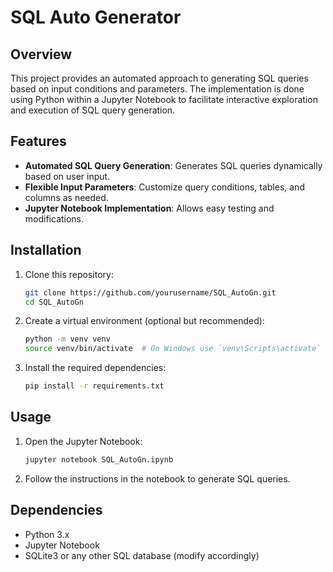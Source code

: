 # SQL Auto Generator

## Overview
This project provides an automated approach to generating SQL queries based on input conditions and parameters. The implementation is done using Python within a Jupyter Notebook to facilitate interactive exploration and execution of SQL query generation.

## Features
- **Automated SQL Query Generation**: Generates SQL queries dynamically based on user input.
- **Flexible Input Parameters**: Customize query conditions, tables, and columns as needed.
- **Jupyter Notebook Implementation**: Allows easy testing and modifications.

## Installation
1. Clone this repository:
   ```sh
   git clone https://github.com/yourusername/SQL_AutoGn.git
   cd SQL_AutoGn
   ```
2. Create a virtual environment (optional but recommended):
   ```sh
   python -m venv venv
   source venv/bin/activate  # On Windows use `venv\Scripts\activate`
   ```
3. Install the required dependencies:
   ```sh
   pip install -r requirements.txt
   ```

## Usage
1. Open the Jupyter Notebook:
   ```sh
   jupyter notebook SQL_AutoGn.ipynb
   ```
2. Follow the instructions in the notebook to generate SQL queries.

## Dependencies
- Python 3.x
- Jupyter Notebook
- SQLite3 or any other SQL database (modify accordingly)



